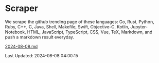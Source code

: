 # Scraper

We scrape the github trending page of these languages: Go, Rust, Python, Ruby, C++, C, Java, Shell, Makefile, Swift, Objective-C, Kotlin, Jupyter-Notebook, HTML, JavaScript, TypeScript, CSS, Vue, TeX, Markdown, and push a markdown result everyday.

[2024-08-08.md](https://github.com/yangwenmai/github-trending-backup/blob/master/2024-08-08.md)

Last Updated: 2024-08-08 04:00:15